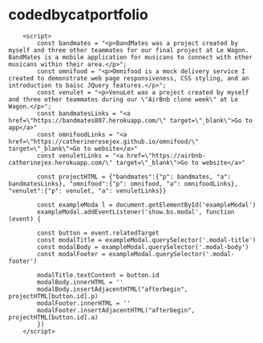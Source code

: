 # codedbycatportfolio


        <script>
            const bandmates = "<p>BandMates was a project created by myself and three other teammates for our final project at Le Wagon. BandMates is a mobile application for musicans to connect with other musicans within their area.</p>";
            const omnifood = "<p>Omnifood is a mock delivery service I created to demonstrate web page responsiveness, CSS styling, and an introduction to baisc JQuery features.</p>";
            const venulet = "<p>VenuLet was a project created by myself and three other teammates during our \"AirBnb clone week\" at Le Wagon.</p>";
            const bandmatesLinks = "<a href=\"https://bandmates807.herokuapp.com/\" target=\"_blank\">Go to app</a>"
            const omnifoodLinks = "<a href=\"https://catherinerosejex.github.io/omnifood/\" target=\"_blank\">Go to website</a>"
            const venuletLinks = "<a href=\"https://airbnb-catherinejex.herokuapp.com/\" target=\"_blank\">Go to website</a>"

            const projectHTML = {"bandmates":{"p": bandmates, "a": bandmatesLinks}, "omnifood":{"p": omnifood, "a": omnifoodLinks}, "venulet":{"p": venulet, "a": venuletLinks}}

            const exampleModa l = document.getElementById('exampleModal')
            exampleModal.addEventListener('show.bs.modal', function (event) {

            const button = event.relatedTarget
            const modalTitle = exampleModal.querySelector('.modal-title')
            const modalBody = exampleModal.querySelector('.modal-body')
            const modalFooter = exampleModal.querySelector('.modal-footer')

            modalTitle.textContent = button.id
            modalBody.innerHTML = ''
            modalBody.insertAdjacentHTML("afterbegin", projectHTML[button.id].p)
            modalFooter.innerHTML = ''
            modalFooter.insertAdjacentHTML("afterbegin", projectHTML[button.id].a)
            })
        </script>